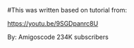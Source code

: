 

#This was written based on tutorial from:

https://youtu.be/9SGDpanrc8U

By:
Amigoscode
234K subscribers
